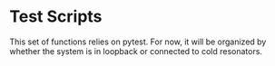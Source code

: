 Test Scripts
============

This set of functions relies on pytest. For now, it will be organized by whether the system is in loopback or connected to cold resonators.
